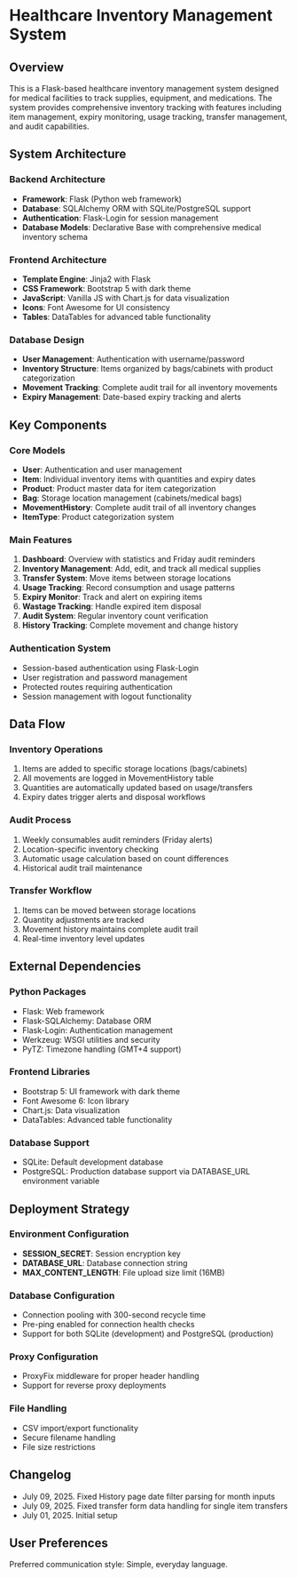 # Healthcare Inventory Management System

## Overview

This is a Flask-based healthcare inventory management system designed for medical facilities to track supplies, equipment, and medications. The system provides comprehensive inventory tracking with features including item management, expiry monitoring, usage tracking, transfer management, and audit capabilities.

## System Architecture

### Backend Architecture
- **Framework**: Flask (Python web framework)
- **Database**: SQLAlchemy ORM with SQLite/PostgreSQL support
- **Authentication**: Flask-Login for session management
- **Database Models**: Declarative Base with comprehensive medical inventory schema

### Frontend Architecture
- **Template Engine**: Jinja2 with Flask
- **CSS Framework**: Bootstrap 5 with dark theme
- **JavaScript**: Vanilla JS with Chart.js for data visualization
- **Icons**: Font Awesome for UI consistency
- **Tables**: DataTables for advanced table functionality

### Database Design
- **User Management**: Authentication with username/password
- **Inventory Structure**: Items organized by bags/cabinets with product categorization
- **Movement Tracking**: Complete audit trail for all inventory movements
- **Expiry Management**: Date-based expiry tracking and alerts

## Key Components

### Core Models
- **User**: Authentication and user management
- **Item**: Individual inventory items with quantities and expiry dates
- **Product**: Product master data for item categorization
- **Bag**: Storage location management (cabinets/medical bags)
- **MovementHistory**: Complete audit trail of all inventory changes
- **ItemType**: Product categorization system

### Main Features
1. **Dashboard**: Overview with statistics and Friday audit reminders
2. **Inventory Management**: Add, edit, and track all medical supplies
3. **Transfer System**: Move items between storage locations
4. **Usage Tracking**: Record consumption and usage patterns
5. **Expiry Monitor**: Track and alert on expiring items
6. **Wastage Tracking**: Handle expired item disposal
7. **Audit System**: Regular inventory count verification
8. **History Tracking**: Complete movement and change history

### Authentication System
- Session-based authentication using Flask-Login
- User registration and password management
- Protected routes requiring authentication
- Session management with logout functionality

## Data Flow

### Inventory Operations
1. Items are added to specific storage locations (bags/cabinets)
2. All movements are logged in MovementHistory table
3. Quantities are automatically updated based on usage/transfers
4. Expiry dates trigger alerts and disposal workflows

### Audit Process
1. Weekly consumables audit reminders (Friday alerts)
2. Location-specific inventory checking
3. Automatic usage calculation based on count differences
4. Historical audit trail maintenance

### Transfer Workflow
1. Items can be moved between storage locations
2. Quantity adjustments are tracked
3. Movement history maintains complete audit trail
4. Real-time inventory level updates

## External Dependencies

### Python Packages
- Flask: Web framework
- Flask-SQLAlchemy: Database ORM
- Flask-Login: Authentication management
- Werkzeug: WSGI utilities and security
- PyTZ: Timezone handling (GMT+4 support)

### Frontend Libraries
- Bootstrap 5: UI framework with dark theme
- Font Awesome 6: Icon library
- Chart.js: Data visualization
- DataTables: Advanced table functionality

### Database Support
- SQLite: Default development database
- PostgreSQL: Production database support via DATABASE_URL environment variable

## Deployment Strategy

### Environment Configuration
- **SESSION_SECRET**: Session encryption key
- **DATABASE_URL**: Database connection string
- **MAX_CONTENT_LENGTH**: File upload size limit (16MB)

### Database Configuration
- Connection pooling with 300-second recycle time
- Pre-ping enabled for connection health checks
- Support for both SQLite (development) and PostgreSQL (production)

### Proxy Configuration
- ProxyFix middleware for proper header handling
- Support for reverse proxy deployments

### File Handling
- CSV import/export functionality
- Secure filename handling
- File size restrictions

## Changelog
- July 09, 2025. Fixed History page date filter parsing for month inputs
- July 09, 2025. Fixed transfer form data handling for single item transfers
- July 01, 2025. Initial setup

## User Preferences

Preferred communication style: Simple, everyday language.